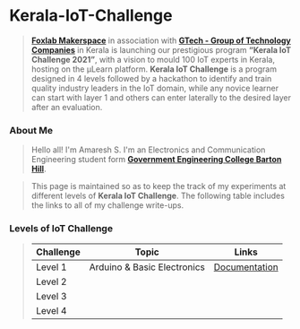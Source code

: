 # Kerala-IoT-Challenge

> [**Foxlab Makerspace**](https://www.facebook.com/foxlabmakerspace/) in association with [**GTech - Group of Technology Companies**](https://atfg.gtechindia.org/) in Kerala is launching our prestigious program **“Kerala IoT Challenge 2021”**, with a vision to mould 100 IoT experts in Kerala, hosting on the µLearn platform. **Kerala IoT Challenge** is a program designed in 4 levels followed by a hackathon to identify and train quality industry leaders in the IoT domain, while any novice learner can start with layer 1 and others can enter laterally to the desired layer after an evaluation.


### About Me
> Hello all! I'm Amaresh S. I'm an Electronics and Communication Engineering student form [**Government Engineering College Barton Hill**](http://www.gecbh.ac.in/).

> This page is maintained so as to keep the track of my experiments at different levels of **Kerala IoT Challenge**. The following table includes the links to all of my challenge write-ups. 

### Levels of IoT Challenge

> | Challenge | Topic | Links |
> | --------- | ----- | ----- |
> | Level 1 | Arduino & Basic Electronics | [Documentation](https://github.com/Unknown-Flyin-Wayfarer-backup/Kerala-IoT-Challenge/blob/main/Pages/Level_1.md) |
> | Level 2 | | |
> | Level 3 | | | 
> | Level 4 | | | 
